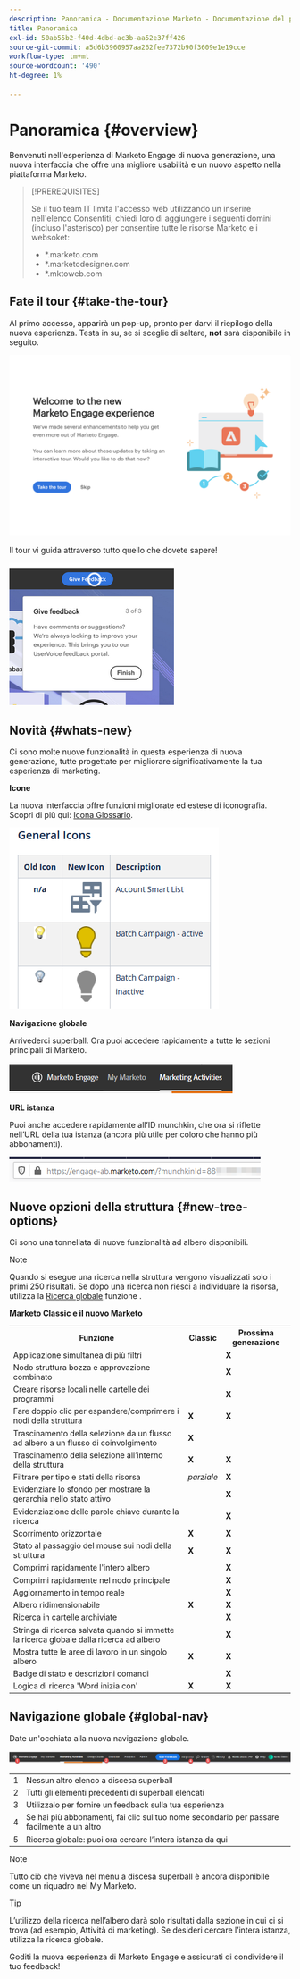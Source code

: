 ```yaml
---
description: Panoramica - Documentazione Marketo - Documentazione del prodotto
title: Panoramica
exl-id: 50ab55b2-f40d-4dbd-ac3b-aa52e37ff426
source-git-commit: a5d6b3960957aa262fee7372b90f3609e1e19cce
workflow-type: tm+mt
source-wordcount: '490'
ht-degree: 1%

---
```


# Panoramica {#overview}

Benvenuti nell&#39;esperienza di Marketo Engage di nuova generazione, una nuova interfaccia che offre una migliore usabilità e un nuovo aspetto nella piattaforma Marketo.

>[!PREREQUISITES]
>
>Se il tuo team IT limita l&#39;accesso web utilizzando un inserire nell&#39;elenco Consentiti, chiedi loro di aggiungere i seguenti domini (incluso l&#39;asterisco) per consentire tutte le risorse Marketo e i websoket:
>
>* *.marketo.com
>* *.marketodesigner.com
>* *.mktoweb.com


## Fate il tour {#take-the-tour}

Al primo accesso, apparirà un pop-up, pronto per darvi il riepilogo della nuova esperienza. Testa in su, se si sceglie di saltare, **not** sarà disponibile in seguito.

![](assets/overview-1.png)

Il tour vi guida attraverso tutto quello che dovete sapere!

![](assets/overview-2.png)

## Novità {#whats-new}

Ci sono molte nuove funzionalità in questa esperienza di nuova generazione, tutte progettate per migliorare significativamente la tua esperienza di marketing.

**Icone**

La nuova interfaccia offre funzioni migliorate ed estese di iconografia. Scopri di più qui: [Icona Glossario](/help/marketo/product-docs/marketo-engage-next-generation-experience/icon-glossary.md).

![](assets/overview-new-icons.png)

**Navigazione globale**

Arrivederci superball. Ora puoi accedere rapidamente a tutte le sezioni principali di Marketo.

![](assets/overview-5.png)

**URL istanza**

Puoi anche accedere rapidamente all’ID munchkin, che ora si riflette nell’URL della tua istanza (ancora più utile per coloro che hanno più abbonamenti).

![](assets/overview-6.png)

## Nuove opzioni della struttura {#new-tree-options}

Ci sono una tonnellata di nuove funzionalità ad albero disponibili.

>[!NOTE]
>
>Quando si esegue una ricerca nella struttura vengono visualizzati solo i primi 250 risultati. Se dopo una ricerca non riesci a individuare la risorsa, utilizza la [Ricerca globale](/help/marketo/product-docs/marketo-engage-next-generation-experience/using-the-global-search.md) funzione .

**Marketo Classic e il nuovo Marketo**

<table> 
 <tbody>
  <tr>
   <th>Funzione</th> 
   <th>Classic</th> 
   <th>Prossima generazione</th> 
  </tr>
  <tr>
   <td>Applicazione simultanea di più filtri</td> 
   <td></td> 
   <td><strong>X</strong></td>  
  </tr>
  <tr>
   <td>Nodo struttura bozza e approvazione combinato</td> 
   <td></td> 
   <td><strong>X</strong></td> 
  </tr>
  <tr>
   <td>Creare risorse locali nelle cartelle dei programmi</td> 
   <td></td> 
   <td><strong>X</strong></td> 
  </tr>
  <tr>
   <td>Fare doppio clic per espandere/comprimere i nodi della struttura</td> 
   <td><strong>X</strong></td> 
   <td><strong>X</strong></td>  
  </tr>
  <tr>
   <td>Trascinamento della selezione da un flusso ad albero a un flusso di coinvolgimento</td> 
   <td><strong>X</strong></td> 
   <td></td> 
  </tr>
  <tr>
   <td>Trascinamento della selezione all’interno della struttura</td> 
   <td><strong>X</strong></td> 
   <td><strong>X</strong></td> 
  </tr>
  <tr>
   <td>Filtrare per tipo e stati della risorsa</td> 
   <td><i>parziale</i></td> 
   <td><strong>X</strong></td>  
  </tr>
  <tr>
   <td>Evidenziare lo sfondo per mostrare la gerarchia nello stato attivo</td> 
   <td></td> 
   <td><strong>X</strong></td> 
  </tr>
  <tr>
   <td>Evidenziazione delle parole chiave durante la ricerca</td> 
   <td></td> 
   <td><strong>X</strong></td> 
  </tr>
  <tr>
   <td>Scorrimento orizzontale</td> 
   <td><strong>X</strong></td> 
   <td><strong>X</strong></td>  
  </tr>
  <tr>
   <td>Stato al passaggio del mouse sui nodi della struttura</td> 
   <td><strong>X</strong></td> 
   <td><strong>X</strong></td> 
  </tr>
  <tr>
   <td>Comprimi rapidamente l'intero albero</td> 
   <td></td> 
   <td><strong>X</strong></td> 
  </tr>
  <tr>
   <td>Comprimi rapidamente nel nodo principale</td> 
   <td></td> 
   <td><strong>X</strong></td>  
  </tr>
  <tr>
   <td>Aggiornamento in tempo reale</td> 
   <td></td> 
   <td><strong>X</strong></td> 
  </tr>
  <tr>
   <td>Albero ridimensionabile</td> 
   <td><strong>X</strong></td> 
   <td><strong>X</strong></td> 
  </tr>
  <tr>
   <td>Ricerca in cartelle archiviate</td> 
   <td></td> 
   <td><strong>X</strong></td>  
  </tr>
  <tr>
   <td>Stringa di ricerca salvata quando si immette la ricerca globale dalla ricerca ad albero</td> 
   <td></td> 
   <td><strong>X</strong></td> 
  </tr>
  <tr>
   <td>Mostra tutte le aree di lavoro in un singolo albero</td> 
   <td><strong>X</strong></td> 
   <td><strong>X</strong></td> 
  </tr>
  <tr>
   <td>Badge di stato e descrizioni comandi</td> 
   <td></td> 
   <td><strong>X</strong></td>  
  </tr>
  <tr>
   <td>Logica di ricerca 'Word inizia con'</td> 
   <td><strong>X</strong></td> 
   <td><strong>X</strong></td> 
  </tr>
 </tbody>
</table>

## Navigazione globale {#global-nav}

Date un&#39;occhiata alla nuova navigazione globale.

![](assets/overview-7.png)

<table> 
 <tbody>
  <tr>
   <td>1</td> 
   <td>Nessun altro elenco a discesa superball</td> 
  </tr>
  <tr>
   <td>2</td> 
   <td>Tutti gli elementi precedenti di superball elencati</td> 
  </tr>
  <tr>
   <td>3</td> 
   <td>Utilizzalo per fornire un feedback sulla tua esperienza</td> 
  </tr>
  <tr>
   <td>4</td> 
   <td>Se hai più abbonamenti, fai clic sul tuo nome secondario per passare facilmente a un altro</td> 
  </tr>
  <tr>
   <td>5</td> 
   <td>Ricerca globale: puoi ora cercare l’intera istanza da qui</td> 
  </tr>
 </tbody>
</table>

>[!NOTE]
>
>Tutto ciò che viveva nel menu a discesa superball è ancora disponibile come un riquadro nel My Marketo.

>[!TIP]
>
>L’utilizzo della ricerca nell’albero darà solo risultati dalla sezione in cui ci si trova (ad esempio, Attività di marketing). Se desideri cercare l’intera istanza, utilizza la ricerca globale.

Goditi la nuova esperienza di Marketo Engage e assicurati di condividere il tuo feedback!
